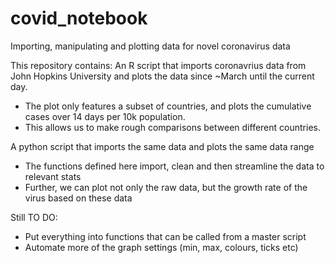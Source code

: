 # covid_notebook
Importing, manipulating and plotting data for novel coronavirus data

This repository contains:
An R script that imports coronavrius data from John Hopkins University and plots the data since ~March until the current day.
 - The plot only features a subset of countries, and plots the cumulative cases over 14 days per 10k population. 
 - This allows us to make rough comparisons between different countries.

A python script that imports the same data and plots the same data range
 - The functions defined here import, clean and then streamline the data to relevant stats
 - Further, we can plot not only the raw data, but the growth rate of the virus based on these data
 
 Still TO DO:
* Put everything into functions that can be called from a master script
* Automate more of the graph settings (min, max, colours, ticks etc)

